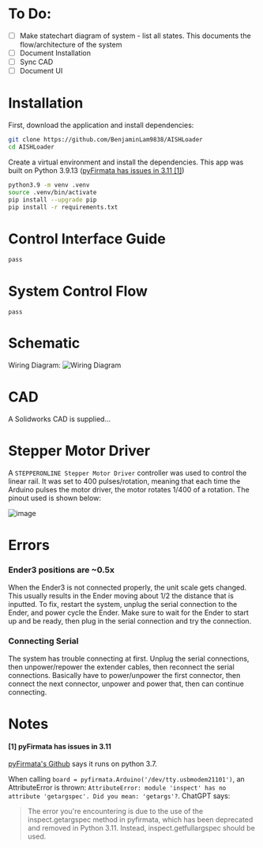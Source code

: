 # To Do:
- [ ] Make statechart diagram of system - list all states. This documents the flow/architecture of the system
- [ ] Document Installation
- [ ] Sync CAD
- [ ] Document UI

# Installation
First, download the application and install dependencies:
```bash
git clone https://github.com/BenjaminLam9838/AISHLoader
cd AISHLoader
```

Create a virtual environment and install the dependencies.  This app was built on Python 3.9.13 ([pyFirmata has issues in 3.11 [1]](#1-pyfirmata-has-issues-in-311))
```bash
python3.9 -m venv .venv
source .venv/bin/activate
pip install --upgrade pip
pip install -r requirements.txt
```

# Control Interface Guide
`pass`

# System Control Flow
`pass`

# Schematic
Wiring Diagram:
![Wiring Diagram](https://github.com/user-attachments/assets/76260eae-3e04-467a-bbfc-a75757b5d316)


# CAD
A Solidworks CAD is supplied...

# Stepper Motor Driver
A `STEPPERONLINE Stepper Motor Driver` controller was used to control the linear rail. It was set to 400 pulses/rotation, meaning that each time the Arduino pulses the motor driver, the motor rotates 1/400 of a rotation.  The pinout used is shown below:

![image](https://github.com/user-attachments/assets/d1e697b1-f1c8-4efd-ad24-dfa8ad17662b)

Errors
===
### Ender3 positions are ~0.5x 
When the Ender3 is not connected properly, the unit scale gets changed.  This usually results in the Ender moving about 1/2 the distance that is inputted.  To fix, restart the system, unplug the serial connection to the Ender, and power cycle the Ender.  Make sure to wait for the Ender to start up and be ready, then plug in the serial connection and try the connection.

### Connecting Serial

The system has trouble connecting at first.  Unplug the serial connections, then unpower/repower the extender cables, then reconnect the serial connections.  Basically have to power/unpower the first connector, then connect the next connector, unpower and power that, then can continue connecting.


Notes
===
#### [1] pyFirmata has issues in 3.11
[pyFirmata's Github](https://github.com/tino/pyFirmata/tree/master) says it runs on python 3.7.

When calling ```board = pyfirmata.Arduino('/dev/tty.usbmodem21101')```, an AttributeError is thrown: ```AttributeError: module 'inspect' has no attribute 'getargspec'. Did you mean: 'getargs'?```.
ChatGPT says:
> The error you're encountering is due to the use of the inspect.getargspec method in pyfirmata, which has been deprecated and removed in Python 3.11. Instead, inspect.getfullargspec should be used.
